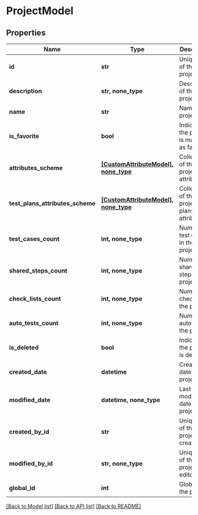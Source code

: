 # ProjectModel


## Properties
Name | Type | Description | Notes
------------ | ------------- | ------------- | -------------
**id** | **str** | Unique ID of the project | [optional] 
**description** | **str, none_type** | Description of the project | [optional] 
**name** | **str** | Name of the project | [optional] 
**is_favorite** | **bool** | Indicates if the project is marked as favorite | [optional] 
**attributes_scheme** | [**[CustomAttributeModel], none_type**](CustomAttributeModel.md) | Collection of the project attributes | [optional] 
**test_plans_attributes_scheme** | [**[CustomAttributeModel], none_type**](CustomAttributeModel.md) | Collection of the project test plans attributes | [optional] 
**test_cases_count** | **int, none_type** | Number of test cases in the project | [optional] 
**shared_steps_count** | **int, none_type** | Number of shared steps in the project | [optional] 
**check_lists_count** | **int, none_type** | Number of checklists in the project | [optional] 
**auto_tests_count** | **int, none_type** | Number of autotests in the project | [optional] 
**is_deleted** | **bool** | Indicates if the project is deleted | [optional] 
**created_date** | **datetime** | Creation date of the project | [optional] 
**modified_date** | **datetime, none_type** | Last modification date of the project | [optional] 
**created_by_id** | **str** | Unique ID of the project creator | [optional] 
**modified_by_id** | **str, none_type** | Unique ID of the project last editor | [optional] 
**global_id** | **int** | Global ID of the project | [optional] 

[[Back to Model list]](../README.md#documentation-for-models) [[Back to API list]](../README.md#documentation-for-api-endpoints) [[Back to README]](../README.md)


